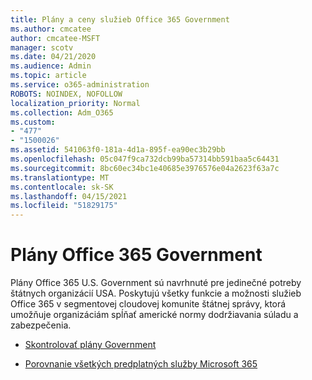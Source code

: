 ```yaml
---
title: Plány a ceny služieb Office 365 Government
ms.author: cmcatee
author: cmcatee-MSFT
manager: scotv
ms.date: 04/21/2020
ms.audience: Admin
ms.topic: article
ms.service: o365-administration
ROBOTS: NOINDEX, NOFOLLOW
localization_priority: Normal
ms.collection: Adm_O365
ms.custom:
- "477"
- "1500026"
ms.assetid: 541063f0-181a-4d1a-895f-ea90ec3b29bb
ms.openlocfilehash: 05c047f9ca732dcb99ba57314bb591baa5c64431
ms.sourcegitcommit: 8bc60ec34bc1e40685e3976576e04a2623f63a7c
ms.translationtype: MT
ms.contentlocale: sk-SK
ms.lasthandoff: 04/15/2021
ms.locfileid: "51829175"
---
```

# <a name="office-365-government-plans"></a>Plány Office 365 Government

Plány Office 365 U.S. Government sú navrhnuté pre jedinečné potreby štátnych organizácií USA. Poskytujú všetky funkcie a možnosti služieb Office 365 v segmentovej cloudovej komunite štátnej správy, ktorá umožňuje organizáciám spĺňať americké normy dodržiavania súladu a zabezpečenia.
  
- [Skontrolovať plány Government](https://products.office.com/government/compare-office-365-government-plans)

- [Porovnanie všetkých predplatných služby Microsoft 365](https://products.office.com/business/compare-more-office-365-for-business-plans)